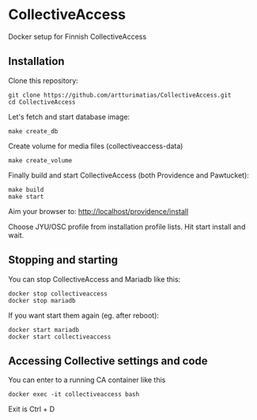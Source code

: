 # CollectiveAccess
Docker setup for Finnish CollectiveAccess

## Installation

Clone this repository:

	git clone https://github.com/artturimatias/CollectiveAccess.git
	cd CollectiveAccess
	
Let's fetch and start database image:

    make create_db
    
Create volume for media files (collectiveaccess-data)

    make create_volume
    
Finally build  and start CollectiveAccess (both Providence and Pawtucket):

    make build
    make start
    
Aim your browser to: [http://localhost/providence/install](http://localhost/providence/install)

Choose JYU/OSC profile from installation profile lists. Hit start install and wait. 

## Stopping and starting

You can stop CollectiveAccess and Mariadb like this:

    docker stop collectiveaccess
    docker stop mariadb
    
If you want start them again (eg. after reboot):

    docker start mariadb
    docker start collectiveaccess
    
## Accessing Collective settings and code

You can enter to a running CA container like this

    docker exec -it collectiveaccess bash
    
Exit is Ctrl + D

